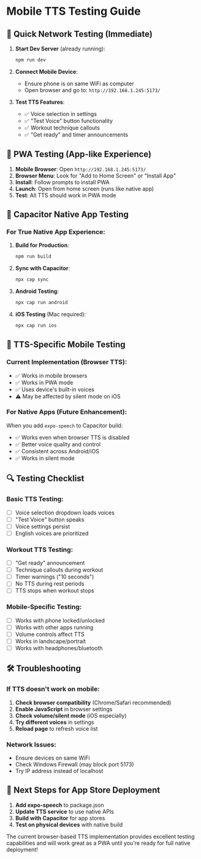 # Mobile TTS Testing Guide

## 🚀 Quick Network Testing (Immediate)

1. **Start Dev Server** (already running):
   ```bash
   npm run dev
   ```

2. **Connect Mobile Device**:
   - Ensure phone is on same WiFi as computer
   - Open browser and go to: `http://192.168.1.245:5173/`

3. **Test TTS Features**:
   - ✅ Voice selection in settings
   - ✅ "Test Voice" button functionality
   - ✅ Workout technique callouts
   - ✅ "Get ready" and timer announcements

## 📱 PWA Testing (App-like Experience)

1. **Mobile Browser**: Open `http://192.168.1.245:5173/`
2. **Browser Menu**: Look for "Add to Home Screen" or "Install App"
3. **Install**: Follow prompts to install PWA
4. **Launch**: Open from home screen (runs like native app)
5. **Test**: All TTS should work in PWA mode

## 🔧 Capacitor Native App Testing

### For True Native App Experience:

1. **Build for Production**:
   ```bash
   npm run build
   ```

2. **Sync with Capacitor**:
   ```bash
   npx cap sync
   ```

3. **Android Testing**:
   ```bash
   npx cap run android
   ```

4. **iOS Testing** (Mac required):
   ```bash
   npx cap run ios
   ```

## 🎯 TTS-Specific Mobile Testing

### Current Implementation (Browser TTS):
- ✅ Works in mobile browsers
- ✅ Works in PWA mode
- ✅ Uses device's built-in voices
- ⚠️ May be affected by silent mode on iOS

### For Native Apps (Future Enhancement):
When you add `expo-speech` to Capacitor build:
- ✅ Works even when browser TTS is disabled
- ✅ Better voice quality and control
- ✅ Consistent across Android/iOS
- ✅ Works in silent mode

## 🔍 Testing Checklist

### Basic TTS Testing:
- [ ] Voice selection dropdown loads voices
- [ ] "Test Voice" button speaks
- [ ] Voice settings persist
- [ ] English voices are prioritized

### Workout TTS Testing:
- [ ] "Get ready" announcement
- [ ] Technique callouts during workout
- [ ] Timer warnings ("10 seconds")
- [ ] No TTS during rest periods
- [ ] TTS stops when workout stops

### Mobile-Specific Testing:
- [ ] Works with phone locked/unlocked
- [ ] Works with other apps running
- [ ] Volume controls affect TTS
- [ ] Works in landscape/portrait
- [ ] Works with headphones/bluetooth

## 🛠️ Troubleshooting

### If TTS doesn't work on mobile:
1. **Check browser compatibility** (Chrome/Safari recommended)
2. **Enable JavaScript** in browser settings
3. **Check volume/silent mode** (iOS especially)
4. **Try different voices** in settings
5. **Reload page** to refresh voice list

### Network Issues:
- Ensure devices on same WiFi
- Check Windows Firewall (may block port 5173)
- Try IP address instead of localhost

## 🚀 Next Steps for App Store Deployment

1. **Add expo-speech** to package.json
2. **Update TTS service** to use native APIs
3. **Build with Capacitor** for app stores
4. **Test on physical devices** with native build

The current browser-based TTS implementation provides excellent testing capabilities and will work great as a PWA until you're ready for full native deployment!